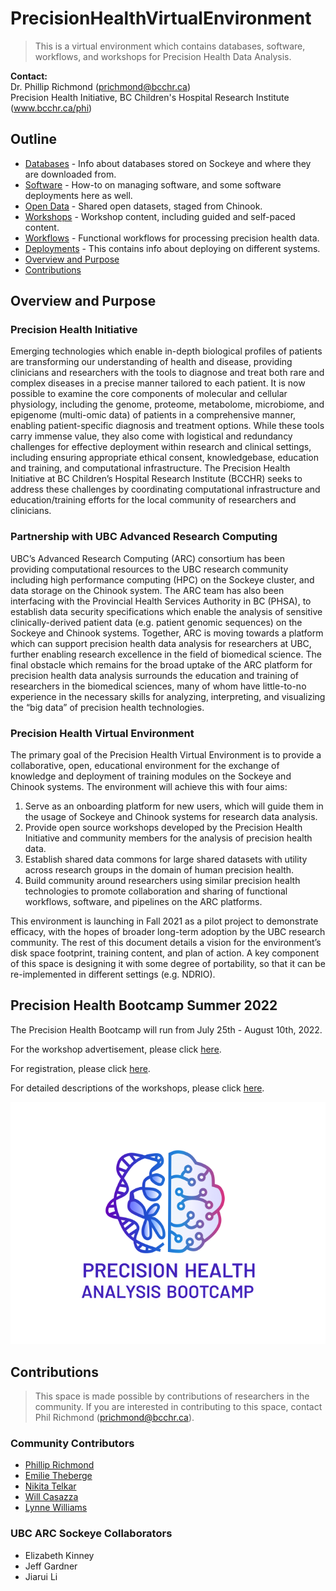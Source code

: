 # PrecisionHealthVirtualEnvironment

> This is a virtual environment which contains databases, software, workflows, and workshops for Precision Health Data Analysis.

**Contact:**  
Dr. Phillip Richmond (prichmond@bcchr.ca)   
Precision Health Initiative, BC Children's Hospital Research Institute (www.bcchr.ca/phi)


## Outline
- [Databases](https://github.com/Phillip-a-richmond/PrecisionHealthVirtualEnvironment/tree/main/Databases) - Info about databases stored on Sockeye and where they are downloaded from.
- [Software](https://github.com/Phillip-a-richmond/PrecisionHealthVirtualEnvironment/tree/main/Software) - How-to on managing software, and some software deployments here as well.
- [Open Data](https://github.com/Phillip-a-richmond/PrecisionHealthVirtualEnvironment/tree/main/OpenData) - Shared open datasets, staged from Chinook.
- [Workshops](https://github.com/Phillip-a-richmond/PrecisionHealthVirtualEnvironment/tree/main/Workshops) - Workshop content, including guided and self-paced content.
- [Workflows](https://github.com/Phillip-a-richmond/PrecisionHealthVirtualEnvironment/tree/main/Workflows) - Functional workflows for processing precision health data. 
- [Deployments](https://github.com/Phillip-a-richmond/PrecisionHealthVirtualEnvironment/tree/main/Deployments) - This contains info about deploying on different systems.
- [Overview and Purpose](##Overview_and_Purpose)
- [Contributions](##Contributions)

## Overview and Purpose
### Precision Health Initiative
Emerging technologies which enable in-depth biological profiles of patients are transforming our understanding of health and disease, providing clinicians and researchers with the tools to diagnose and treat both rare and complex diseases in a precise manner tailored to each patient. It is now possible to examine the core components of molecular and cellular physiology, including the genome, proteome, metabolome, microbiome, and epigenome (multi-omic data) of patients in a comprehensive manner, enabling patient-specific diagnosis and treatment options. While these tools carry immense value, they also come with logistical and redundancy challenges for effective deployment within research and clinical settings, including ensuring appropriate ethical consent, knowledgebase, education and training, and computational infrastructure. The Precision Health Initiative at BC Children’s Hospital Research Institute (BCCHR) seeks to address these challenges by coordinating computational infrastructure and education/training efforts for the local community of researchers and clinicians. 

### Partnership with UBC Advanced Research Computing
UBC’s Advanced Research Computing (ARC) consortium has been providing computational resources to the UBC research community including high performance computing (HPC) on the Sockeye cluster, and data storage on the Chinook system. The ARC team has also been interfacing with the Provincial Health Services Authority in BC (PHSA), to establish data security specifications which enable the analysis of sensitive clinically-derived patient data (e.g. patient genomic sequences) on the Sockeye and Chinook systems. Together, ARC is moving towards a platform which can support precision health data analysis for researchers at UBC, further enabling research excellence in the field of biomedical science. The final obstacle which remains for the broad uptake of the ARC platform for precision health data analysis surrounds the education and training of researchers in the biomedical sciences, many of whom have little-to-no experience in the necessary skills for analyzing, interpreting, and visualizing the “big data” of precision health technologies. 

### Precision Health Virtual Environment
The primary goal of the Precision Health Virtual Environment is to provide a collaborative, open, educational environment for the exchange of knowledge and deployment of training modules on the Sockeye and Chinook systems. The environment will achieve this with four aims:
1. Serve as an onboarding platform for new users, which will guide them in the usage of Sockeye and Chinook systems for research data analysis.
2. Provide open source workshops developed by the Precision Health Initiative and community members for the analysis of precision health data.
3. Establish shared data commons for large shared datasets with utility across research groups in the domain of human precision health.
4. Build community around researchers using similar precision health technologies to promote collaboration and sharing of functional workflows, software, and pipelines on the ARC platforms.    

This environment is launching in Fall 2021 as a pilot project to demonstrate efficacy, with the hopes of broader long-term adoption by the UBC research community. The rest of this document details a vision for the environment’s disk space footprint, training content, and plan of action. A key component of this space is designing it with some degree of portability, so that it can be re-implemented in different settings (e.g. NDRIO).

## Precision Health Bootcamp Summer 2022

The Precision Health Bootcamp will run from July 25th - August 10th, 2022.

For the workshop advertisement, please click [here](https://github.com/Phillip-a-richmond/PrecisionHealthVirtualEnvironment/blob/main/Workshops/PrecisionHealthAnalysisBootcampFlyer.png).

For registration, please click [here](https://ubc.ca1.qualtrics.com/jfe/form/SV_4ORGzfKPeujbMq2).

For detailed descriptions of the workshops, please click [here](https://github.com/Phillip-a-richmond/PrecisionHealthVirtualEnvironment/blob/main/Workshops/PrecisionHealthBootcamp2022WorkshopDescriptions.md).

![bootcamplogo](https://github.com/Phillip-a-richmond/PrecisionHealthVirtualEnvironment/blob/main/Workshops/PrecisionHealthAnalysisBootcampLogo_1.png)

## Contributions
> This space is made possible by contributions of researchers in the community. If you are interested in contributing to this space, contact Phil Richmond (prichmond@bcchr.ca). 

### Community Contributors
- [Phillip Richmond](https://github.com/Phillip-a-richmond)
- [Emilie Theberge](https://github.com/ettheberge)
- [Nikita Telkar](https://github.com/nikita-telkar)
- [Will Casazza](https://github.com/wilcas)
- [Lynne Williams](https://github.com/LJWilliams)

### UBC ARC Sockeye Collaborators
- Elizabeth Kinney
- Jeff Gardner
- Jiarui Li








